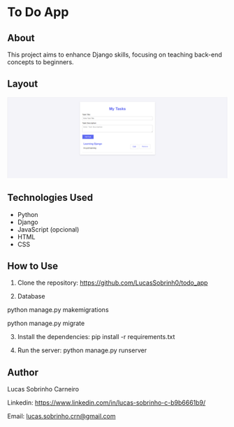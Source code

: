 # To Do App

## About

This project aims to enhance Django skills, focusing on teaching back-end concepts to beginners.

## Layout

![Layout do To Do App](./img/layout.png)

## Technologies Used

- Python
- Django
- JavaScript (opcional)
- HTML
- CSS

## How to Use

1. Clone the repository:
https://github.com/LucasSobrinh0/todo_app

2. Database

python manage.py makemigrations

python manage.py migrate

3. Install the dependencies:
pip install -r requirements.txt

4. Run the server:
python manage.py runserver

## Author

Lucas Sobrinho Carneiro

Linkedin: https://www.linkedin.com/in/lucas-sobrinho-c-b9b6661b9/

Email: lucas.sobrinho.crn@gmail.com
